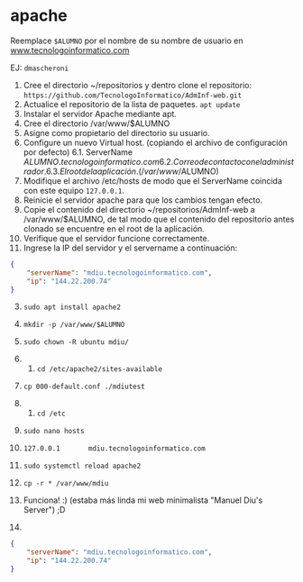 # apache

Reemplace `$ALUMNO` por el nombre de su nombre de usuario en www.tecnologoinformatico.com

EJ: `dmascheroni`

1. Cree el directorio ~/repositorios y dentro clone el
repositorio: `https://github.com/TecnologoInformatico/AdmInf-web.git`
2. Actualice el repositorio de la lista de paquetes.
    `apt update`
3. Instalar el servidor Apache mediante apt.
4. Cree el directorio /var/www/$ALUMNO
5. Asigne como propietario del directorio su usuario.
6. Configure un nuevo Virtual host. (copiando el archivo de configuración por defecto)
  6.1. ServerName $ALUMNO.tecnologoinformatico.com
  6.2. Correo de contacto con el administrador.
  6.3. El root de la aplicación. (/var/www/$ALUMNO)
7. Modifique el archivo /etc/hosts de modo que el ServerName coincida con este equipo `127.0.0.1`.
8. Reinicie el servidor apache para que los cambios tengan efecto.
9. Copie el contenido del directorio ~/repositorios/AdmInf-web a /var/www/$ALUMNO, de tal modo que el contenido del repositorio antes clonado se encuentre en el root de la aplicación.
10. Verifique que el servidor funcione correctamente.
11. Ingrese la IP del servidor y el servername a continuación:

```json
{
    "serverName": "mdiu.tecnologoinformatico.com",
    "ip": "144.22.200.74"
}
```


3. `sudo apt install apache2`

4. `mkdir -p /var/www/$ALUMNO`

5. `sudo chown -R ubuntu mdiu/`

6. 1. `cd /etc/apache2/sites-available`
  2. `cp 000-default.conf ./mdiutest`

7. 1. `cd /etc`
  2. `sudo nano hosts`
  3. `127.0.0.1       mdiu.tecnologoinformatico.com`

8. `sudo systemctl reload apache2`

9. `cp -r * /var/www/mdiu`

10. Funciona! :)  (estaba más linda mi web minimalista "Manuel Diu's Server") ;D

11. 
```json
{
    "serverName": "mdiu.tecnologoinformatico.com",
    "ip": "144.22.200.74"
}
```